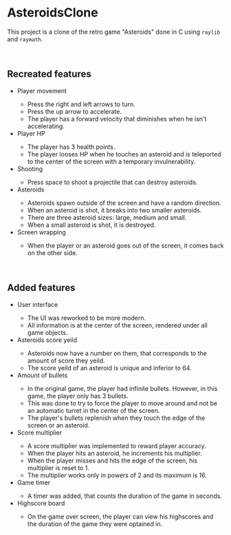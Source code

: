 # AsteroidsClone

This project is a clone of the retro game "Asteroids" done in C using `raylib` and `raymath`.


<br>

## Recreated features
<ul>
<li> Player movement </li>
    <ul>
    <li> Press the right and left arrows to turn. </li>
    <li> Press the up arrow to accelerate. </li>
    <li> The player has a forward velocity that diminishes when he isn't accelerating. </li>
    </ul>
<li> Player HP </li>
    <ul>
    <li> The player has 3 health points. </li>
    <li> The player looses HP when he touches an asteroid and is teleported to the center of the screen with a temporary invulnerability. </li>
    </ul>
<li> Shooting </li>
    <ul>
    <li> Press space to shoot a projectile that can destroy asteroids. </li>
    </ul>
<li> Asteroids </li>
    <ul>
    <li> Asteroids spawn outside of the screen and have a random direction. </li>
    <li> When an asteroid is shot, it breaks into two smaller asteroids. </li>
    <li> There are three asteroid sizes: large, medium and small. </li>
    <li> When a small asteroid is shot, it is destroyed. </li>
    </ul>
<li> Screen wrapping </li>
    <ul>
    <li> When the player or an asteroid goes out of the screen, it comes back on the other side. </li>
    </ul>
</ul>


<br>

## Added features
<ul>
<li> User interface </li>
    <ul>
    <li> The UI was reworked to be more modern. </li>
    <li> All information is at the center of the screen, rendered under all game objects. </li>
    </ul>
<li> Asteroids score yeild </li>
    <ul>
    <li> Asteroids now have a number on them, that corresponds to the amount of score they yeild. </li>
    <li> The score yeild of an asteroid is unique and inferior to 64. </li>
    </ul>
<li> Amount of bullets </li>
    <ul>
    <li> In the original game, the player had infinite bullets. However, in this game, the player only has 3 bullets. </li>
    <li> This was done to try to force the player to move around and not be an automatic turret in the center of the screen. </li>
    <li> The player's bullets replenish when they touch the edge of the screen or an asteroid. </li>
    </ul>
<li> Score multiplier </li>
    <ul>
    <li> A score multiplier was implemented to reward player accuracy. </li>
    <li> When the player hits an asteroid, he increments his multiplier. </li>
    <li> When the player misses and hits the edge of the screen, his multiplier is reset to 1. </li>
    <li> The multiplier works only in powers of 2 and its maximum is 16. </li>
    </ul>
<li> Game timer </li>
    <ul>
    <li> A timer was added, that counts the duration of the game in seconds. </li>
    </ul>
<li> Highscore board </li>
    <ul>
    <li> On the game over screen, the player can view his highscores and the duration of the game they were optained in. </li>
    </ul>
</ul>